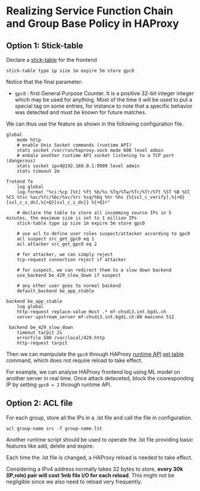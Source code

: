 # Realizing Service Function Chain and Group Base Policy in HAProxy

## Option 1: Stick-table
Declare a [stick-table](https://cbonte.github.io/haproxy-dconv/1.8/configuration.html#4.2-stick-table%20type) for the frontend
```
stick-table type ip size 1m expire 5m store gpc0
```
Notice that the final parameter:
  - `gpc0` : first General Purpose Counter. It is a positive 32-bit integer
    integer which may be used for anything. Most of the time it will be used
    to put a special tag on some entries, for instance to note that a
    specific behavior was detected and must be known for future matches.

We can thus use the feature as shown in the following configuration file.
```
global
    mode http
    # enable Unix Socket commands (runtime API)
    stats socket /var/run/haproxy.sock mode 600 level admin
    # enbale another runtime API socket listening to a TCP port (dangerous) 
    stats socket ipv4@192.168.0.1:9999 level admin
    stats timeout 2m
    
frotend fe
    log global
    log-format "%ci:%cp [%t] %ft %b/%s %Tq/%Tw/%Tc/%Tr/%Tt %ST %B %CC %CS %tsc %ac/%fc/%bc/%sc/%rc %sq/%bq %hr %hs {%[ssl_c_verify],%{+Q}[ssl_c_s_dn],%{+Q}[ssl_c_i_dn]} %{+Q}r"

    # declare the table to store all incomming source IPs in 5 minutes, the maximum size is set to 1 million IPs
    stick-table type ip size 1m expire 5m store gpc0

    # use acl to define user roles suspect/attacker according to gpc0
    acl suspect src_get_gpc0 eq 1
    acl attacker src_get_gpc0 eq 2

    # for attacker, we can simply reject 
    tcp-request connection reject if attacker

    # for suspect, we can redirect them to a slow down backend
    use_backend be_429_slow_down if suspect

    # any other user goes to normal backend
    default_backend be_app_stable

backend be_app_stable
    log global
    http-request replace-value Host .* mf-chsdi3.int.bgdi.ch
    server upstream_server mf-chsdi3.int.bgdi.ch:80 maxconn 512

 backend be_429_slow_down    
    timeout tarpit 2s
    errorfile 500 /var/local/429.http
    http-request tarpit
```
Then we can manipulate the `gpc0` through HAProxy [runtime API](https://cbonte.github.io/haproxy-dconv/1.8/management.html#9.3) [set table](https://cbonte.github.io/haproxy-dconv/1.8/management.html#9.3-set%20table) command, which does not require reload to take effect.

For example, we can analyse HAProxy frontend log using ML model on another server in real time. Once attack deteceted, block the cooresponding IP by setting `gpc0 = 2` through runtime API.

## Option 2: ACL file
For each group, store all the IPs in a .lst file and call the file in configuration.
```
acl group-name src -f group-name.lst
```
Another runtime script should be used to operate the .lst file providing basic features like add, delete and expire. 

Each time the .lst file is changed, a HAProxy reload is needed to take effect.

Considering a IPv4 address normally takes 32 bytes to store, **every 30k (IP,role) pair will cost 1mb file I/O for each reload**. This might not be negligible since we also need to reload very frequently.
